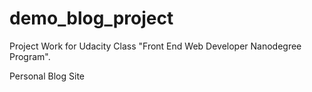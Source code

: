 # demo_blog_project

Project Work for Udacity Class "Front End Web Developer Nanodegree Program".

Personal Blog Site
